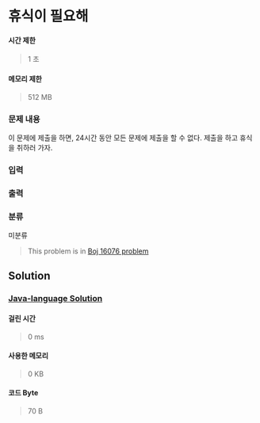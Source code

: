 # 휴식이 필요해
#### 시간 제한
> 1 초
#### 메모리 제한
> 512 MB
### 문제 내용

이 문제에 제출을 하면, 24시간 동안 모든 문제에 제출을 할 수 없다.
제출을 하고 휴식을 취하러 가자.

### 입력


### 출력


### 분류
미분류
> This problem is in [Boj 16076 problem](https://www.acmicpc.net/problem/16076)

## Solution
### [Java-language Solution](./main.java)
#### 걸린 시간
> 0 ms
#### 사용한 메모리
> 0 KB
#### 코드 Byte
> 70 B
